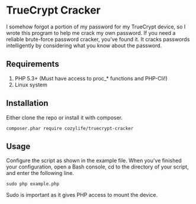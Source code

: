 # TrueCrypt Cracker

I somehow forgot a portion of my password for my TrueCrypt device, so I wrote this program to help me crack my own password. If you need a reliable brute-force password cracker, you've found it. It cracks passwords intelligently by considering what you know about the password.

Requirements
------------

1. PHP 5.3+ (Must have access to proc_* functions and PHP-Cli!)
2. Linux system

Installation
------------

Either clone the repo or install it with composer.

`composer.phar require cozylife/truecrypt-cracker`

Usage
-----

Configure the script as shown in the example file. When you've finished your configuration, open a Bash console, cd to the directory of your script, and enter the following line.

`sudo php example.php`

Sudo is important as it gives PHP access to mount the device.
